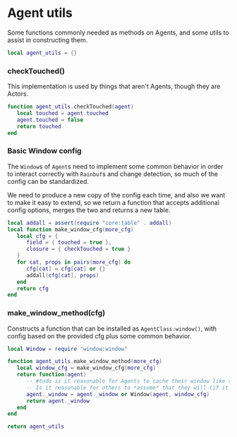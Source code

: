 # Agent utils

Some functions commonly needed as methods on Agents, and some utils to assist
in constructing them.

```lua
local agent_utils = {}
```
### checkTouched()

This implementation is used by things that aren't Agents, though they are Actors.

```lua
function agent_utils.checkTouched(agent)
   local touched = agent.touched
   agent.touched = false
   return touched
end
```
### Basic Window config

The ``Window``s of ``Agent``s need to implement some common behavior in order to
interact correctly with ``Rainbuf``s and change detection, so much of the config
can be standardized.


We need to produce a new copy of the config each time, and also we want to
make it easy to extend, so we return a function that accepts additional config
options, merges the two and returns a new table.

```lua
local addall = assert(require "core:table" . addall)
local function make_window_cfg(more_cfg)
   local cfg = {
      field = { touched = true },
      closure = { checkTouched = true }
   }
   for cat, props in pairs(more_cfg) do
      cfg[cat] = cfg[cat] or {}
      addall(cfg[cat], props)
   end
   return cfg
end
```
### make_window_method(cfg)

Constructs a function that can be installed as ``AgentClass:window()``, with
config based on the provided cfg plus some common behavior.

```lua
local Window = require "window:window"

function agent_utils.make_window_method(more_cfg)
   local window_cfg = make_window_cfg(more_cfg)
   return function(agent)
      -- #todo is it reasonable for Agents to cache their window like this?
      -- Is it reasonable for others to *assume* that they will (if it even matters)?
      agent._window = agent._window or Window(agent, window_cfg)
      return agent._window
   end
end
```
```lua
return agent_utils
```
